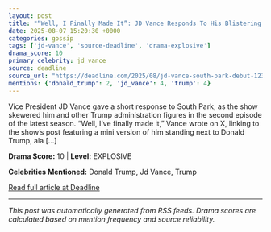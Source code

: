 ```yaml
---
layout: post
title: "“Well, I Finally Made It”: JD Vance Responds To His Blistering ‘South Park’ Debut"
date: 2025-08-07 15:20:30 +0000
categories: gossip
tags: ['jd-vance', 'source-deadline', 'drama-explosive']
drama_score: 10
primary_celebrity: jd_vance
source: deadline
source_url: "https://deadline.com/2025/08/jd-vance-south-park-debut-1236481177/"
mentions: {'donald_trump': 2, 'jd_vance': 4, 'trump': 4}
---
```


Vice President JD Vance gave a short response to South Park, as the show skewered him and other Trump administration figures in the second episode of the latest season. &#8220;Well, I’ve finally made it,&#8221; Vance wrote on X, linking to the show&#8217;s post featuring a mini version of him standing next to Donald Trump, ala [&#8230;]

**Drama Score:** 10 | **Level:** EXPLOSIVE

**Celebrities Mentioned:** Donald Trump, Jd Vance, Trump

[Read full article at Deadline](https://deadline.com/2025/08/jd-vance-south-park-debut-1236481177/)

---
*This post was automatically generated from RSS feeds. Drama scores are calculated based on mention frequency and source reliability.*
